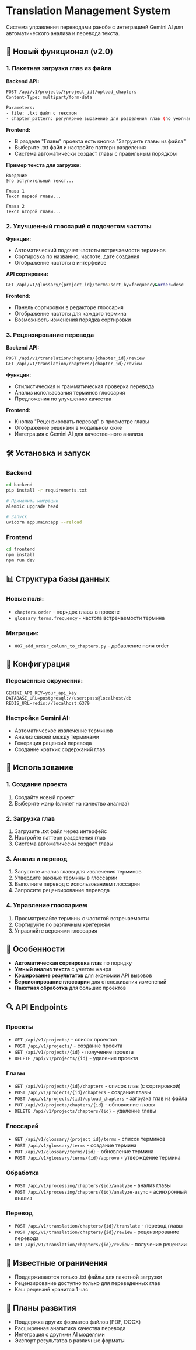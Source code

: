 # Translation Management System

Система управления переводами ранобэ с интеграцией Gemini AI для автоматического анализа и перевода текста.

## 🚀 Новый функционал (v2.0)

### 1. Пакетная загрузка глав из файла

**Backend API:**
```bash
POST /api/v1/projects/{project_id}/upload_chapters
Content-Type: multipart/form-data

Parameters:
- file: .txt файл с текстом
- chapter_pattern: регулярное выражение для разделения глав (по умолчанию: "Глава \\d+")
```

**Frontend:**
- В разделе "Главы" проекта есть кнопка "Загрузить главы из файла"
- Выберите .txt файл и настройте паттерн разделения
- Система автоматически создаст главы с правильным порядком

**Пример текста для загрузки:**
```
Введение
Это вступительный текст...

Глава 1
Текст первой главы...

Глава 2
Текст второй главы...
```

### 2. Улучшенный глоссарий с подсчетом частоты

**Функции:**
- Автоматический подсчет частоты встречаемости терминов
- Сортировка по названию, частоте, дате создания
- Отображение частоты в интерфейсе

**API сортировки:**
```bash
GET /api/v1/glossary/{project_id}/terms?sort_by=frequency&order=desc
```

**Frontend:**
- Панель сортировки в редакторе глоссария
- Отображение частоты для каждого термина
- Возможность изменения порядка сортировки

### 3. Рецензирование перевода

**Backend API:**
```bash
POST /api/v1/translation/chapters/{chapter_id}/review
GET /api/v1/translation/chapters/{chapter_id}/review
```

**Функции:**
- Стилистическая и грамматическая проверка перевода
- Анализ использования терминов глоссария
- Предложения по улучшению качества

**Frontend:**
- Кнопка "Рецензировать перевод" в просмотре главы
- Отображение рецензии в модальном окне
- Интеграция с Gemini AI для качественного анализа

## 🛠 Установка и запуск

### Backend
```bash
cd backend
pip install -r requirements.txt

# Применить миграции
alembic upgrade head

# Запуск
uvicorn app.main:app --reload
```

### Frontend
```bash
cd frontend
npm install
npm run dev
```

## 📊 Структура базы данных

### Новые поля:
- `chapters.order` - порядок главы в проекте
- `glossary_terms.frequency` - частота встречаемости термина

### Миграции:
- `007_add_order_column_to_chapters.py` - добавление поля order

## 🔧 Конфигурация

### Переменные окружения:
```env
GEMINI_API_KEY=your_api_key
DATABASE_URL=postgresql://user:pass@localhost/db
REDIS_URL=redis://localhost:6379
```

### Настройки Gemini AI:
- Автоматическое извлечение терминов
- Анализ связей между терминами
- Генерация рецензий перевода
- Создание кратких содержаний глав

## 📝 Использование

### 1. Создание проекта
1. Создайте новый проект
2. Выберите жанр (влияет на качество анализа)

### 2. Загрузка глав
1. Загрузите .txt файл через интерфейс
2. Настройте паттерн разделения глав
3. Система автоматически создаст главы

### 3. Анализ и перевод
1. Запустите анализ главы для извлечения терминов
2. Утвердите важные термины в глоссарии
3. Выполните перевод с использованием глоссария
4. Запросите рецензирование перевода

### 4. Управление глоссарием
1. Просматривайте термины с частотой встречаемости
2. Сортируйте по различным критериям
3. Управляйте версиями глоссария

## 🎯 Особенности

- **Автоматическая сортировка глав** по порядку
- **Умный анализ текста** с учетом жанра
- **Кэширование результатов** для экономии API вызовов
- **Версионирование глоссария** для отслеживания изменений
- **Пакетная обработка** для больших проектов

## 🔍 API Endpoints

### Проекты
- `GET /api/v1/projects/` - список проектов
- `POST /api/v1/projects/` - создание проекта
- `GET /api/v1/projects/{id}` - получение проекта
- `DELETE /api/v1/projects/{id}` - удаление проекта

### Главы
- `GET /api/v1/projects/{id}/chapters` - список глав (с сортировкой)
- `POST /api/v1/projects/{id}/chapters` - создание главы
- `POST /api/v1/projects/{id}/upload_chapters` - загрузка глав из файла
- `PUT /api/v1/projects/chapters/{id}` - обновление главы
- `DELETE /api/v1/projects/chapters/{id}` - удаление главы

### Глоссарий
- `GET /api/v1/glossary/{project_id}/terms` - список терминов
- `POST /api/v1/glossary/terms` - создание термина
- `PUT /api/v1/glossary/terms/{id}` - обновление термина
- `POST /api/v1/glossary/terms/{id}/approve` - утверждение термина

### Обработка
- `POST /api/v1/processing/chapters/{id}/analyze` - анализ главы
- `POST /api/v1/processing/chapters/{id}/analyze-async` - асинхронный анализ

### Перевод
- `POST /api/v1/translation/chapters/{id}/translate` - перевод главы
- `POST /api/v1/translation/chapters/{id}/review` - рецензирование перевода
- `GET /api/v1/translation/chapters/{id}/review` - получение рецензии

## 🚨 Известные ограничения

- Поддерживаются только .txt файлы для пакетной загрузки
- Рецензирование доступно только для переведенных глав
- Кэш рецензий хранится 1 час

## 🔮 Планы развития

- Поддержка других форматов файлов (PDF, DOCX)
- Расширенная аналитика качества перевода
- Интеграция с другими AI моделями
- Экспорт результатов в различные форматы

